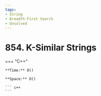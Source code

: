 ```yaml
---
tags:
- String
- Breadth-First Search
- Unsolved
---
```



# 854. K-Similar Strings

=== "C++"

    **Time:** O()

    **Space:** O()

    ``` c++
    ```